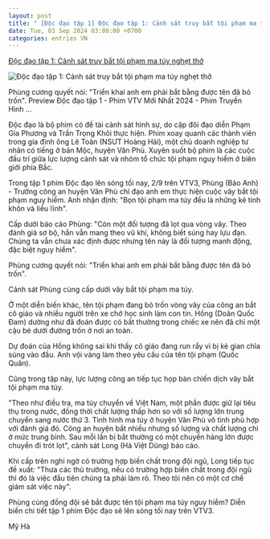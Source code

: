 ```yaml
---
layout: post
title: " [Độc đạo tập 1] Độc đạo tập 1: Cảnh sát truy bắt tội phạm ma túy nghẹt thở"
date: Tue, 03 Sep 2024 03:00:00 +0700
categories: entries VN
---
```

[Độc đạo tập 1: Cảnh sát truy bắt tội phạm ma túy nghẹt thở](https://vietnamnet.vn/doc-dao-tap-1-canh-sat-truy-bat-toi-pham-ma-tuy-nghet-tho-2317823.html)

![Độc đạo tập 1: Cảnh sát truy bắt tội phạm ma túy nghẹt thở](https://static-images.vnncdn.net/vps_images_publish/000001/000003/2024/9/2/doc-dao-tap-1-canh-sat-truy-bat-toi-pham-ma-tuy-nghet-tho-1573.jpg?width=0&s=miV4UX5N0VUarigIoE02Qg)

Phùng cương quyết nói: "Triển khai anh em phải bắt bằng được tên đã bỏ trốn". Preview Độc đạo tập 1 - Phim VTV Mới Nhất 2024 - Phim Truyền Hình ...

Độc đạo là bộ phim có đề tài cảnh sát hình sự, do cặp đôi đạo diễn Phạm Gia Phương và Trần Trọng Khôi thực hiện. Phim xoay quanh các thành viên trong gia đình ông Lê Toàn (NSƯT Hoàng Hải), một chủ doanh nghiệp tư nhân có tiếng ở bản Mộc, huyện Vân Phù. Xuyên suốt bộ phim là các cuộc đấu trí giữa lực lượng cảnh sát và nhóm tổ chức tội phạm nguy hiểm ở biên giới phía Bắc.

Trong tập 1 phim Độc đạo lên sóng tối nay, 2/9 trên VTV3, Phùng (Bảo Anh) - Trưởng công an huyện Vân Phù chỉ đạo anh em thực hiện cuộc vây bắt tội phạm nguy hiểm. Anh nhận định: "Bọn tội phạm ma túy đều là những kẻ tinh khôn và liều lĩnh".

Cấp dưới báo cáo Phùng: "Còn một đối tượng đã lọt qua vòng vây. Theo đánh giá sơ bộ, hắn vẫn mang theo vũ khí, không biết súng hay lựu đạn. Chúng ta vẫn chưa xác định được nhưng tên này là đối tượng manh động, đặc biệt nguy hiểm".

Phùng cương quyết nói: "Triển khai anh em phải bắt bằng được tên đã bỏ trốn".

Cảnh sát Phùng cùng cấp dưới vây bắt tội phạm ma túy.

Ở một diễn biến khác, tên tội phạm đang bỏ trốn vòng vây của công an bắt cô giáo và nhiều người trên xe chở học sinh làm con tin. Hồng (Doãn Quốc Đam) dường như đã đoán được có bất thường trong chiếc xe nên đã chỉ một cậu bé dưới đường trốn ở nơi an toàn.

Dự đoán của Hồng không sai khi thấy cô giáo đang run rẩy vì bị kẻ gian chĩa súng vào đầu. Anh vội vàng làm theo yêu cầu của tên tội phạm (Quốc Quân).

Cũng trong tập này, lực lượng công an tiếp tục họp bàn chiến dịch vây bắt tội phạm ma túy.

"Theo như điều tra, ma túy chuyển về Việt Nam, một phần được giữ lại tiêu thụ trong nước, đồng thời chất lượng thấp hơn so với số lượng lớn trung chuyển sang nước thứ 3. Tình hình ma túy ở huyện Vân Phù vô tình phù hợp với đánh giá đó. Công an huyện bắt nhiều nhưng số lượng và chất lượng chỉ ở mức trung bình. Sau mỗi lần bị bắt thường có một chuyến hàng lớn được chuyển đi trót lọt", cảnh sát Long (Hà Việt Dũng) báo cáo.

Khi cấp trên nghi ngờ có trường hợp biến chất trong đội ngũ, Long tiếp tục đề xuất: "Thưa các thủ trưởng, nếu có trường hợp biến chất trong đội ngũ thì đó là việc đầu tiên chúng ta phải làm rõ. Theo tôi nên có một cơ chế giám sát việc này".

Phùng cùng đồng đội sẽ bắt được tên tội phạm ma túy nguy hiểm? Diễn biến chi tiết tập 1 phim Độc đạo sẽ lên sóng tối nay trên VTV3.

Mỹ Hà

